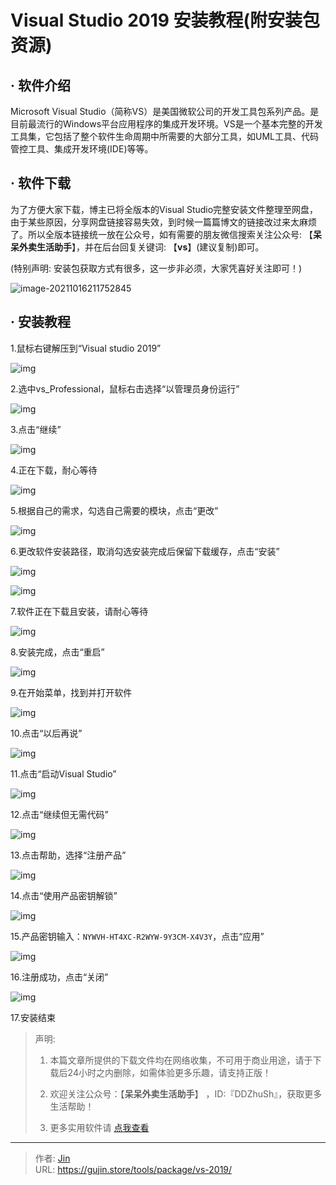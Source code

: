 # Visual Studio 2019 安装教程(附安装包资源)


## · 软件介绍
Microsoft Visual Studio（简称VS）是美国微软公司的开发工具包系列产品。是目前最流行的Windows平台应用程序的集成开发环境。VS是一个基本完整的开发工具集，它包括了整个软件生命周期中所需要的大部分工具，如UML工具、代码管控工具、集成开发环境(IDE)等等。

## · 软件下载
为了方便大家下载，博主已将全版本的Visual Studio完整安装文件整理至网盘，由于某些原因，分享网盘链接容易失效，到时候一篇篇博文的链接改过来太麻烦了。所以全版本链接统一放在公众号，如有需要的朋友微信搜索关注公众号: 【**呆呆外卖生活助手**】，并在后台回复关键词: 【**vs**】(建议复制)即可。

(特别声明: 安装包获取方式有很多，这一步非必须，大家凭喜好关注即可！)

![image-20211016211752845](https://img.gujin.store/img/image-20211016211752845.png)

## · 安装教程

1.鼠标右键解压到“Visual studio 2019”

![img](https://img.gujin.store/img/v2-8c3a8d725581740bfc28e8e7ae445990_720w.png)

2.选中vs_Professional，鼠标右击选择“以管理员身份运行”

![img](https://img.gujin.store/img/v2-432d4bc5cff9105f92c443097f6230ad_720w.png)

3.点击“继续”

![img](https://img.gujin.store/img/v2-f90cd015785b2939b7b9118319c94723_720w.png)

4.正在下载，耐心等待

![img](https://img.gujin.store/img/v2-caa81b8d737ac17cc7473dbf834ae510_720w.png)

5.根据自己的需求，勾选自己需要的模块，点击“更改”

![img](https://img.gujin.store/img/v2-b5c62db66e413980e0ff5b1290345cfa_720w.png)

6.更改软件安装路径，取消勾选安装完成后保留下载缓存，点击“安装”

![img](https://img.gujin.store/img/v2-40df13121ca88ac8c1376b1b04b0e6c5_720w.png)

![img](https://img.gujin.store/img/v2-8883de4cb2cce49851c3c35b93615044_720w.png)



7.软件正在下载且安装，请耐心等待

![img](https://img.gujin.store/img/v2-428fedc4952763a327ff940a57dd7ce4_720w.png)

8.安装完成，点击“重启”

![img](https://img.gujin.store/img/v2-804e92a738ea57dccd8082f84a3e8da1_720w.png)

9.在开始菜单，找到并打开软件

![img](https://img.gujin.store/img/v2-41f63e9e3e4fe622a3edfbe11eff3100_720w.png)

10.点击“以后再说”

![img](https://img.gujin.store/img/v2-35d0ff0eb9c7d05be91bdf103f008628_720w.png)

11.点击“启动Visual Studio”

![img](https://img.gujin.store/img/v2-53b90cdbcdcaf8b516a9dd374fc09185_720w.png)

12.点击“继续但无需代码”

![img](https://img.gujin.store/img/v2-44b860f8600a675599f525a56930436e_720w.png)



13.点击帮助，选择“注册产品”

![img](https://img.gujin.store/img/v2-be91cdb45b31283db69f8b94e20622bb_720w.png)

14.点击“使用产品密钥解锁”

![img](https://img.gujin.store/img/v2-e60a8e1565603985a8190d2e7aeac2c7_720w.png)

15.产品密钥输入：`NYWVH-HT4XC-R2WYW-9Y3CM-X4V3Y`，点击“应用”

![img](https://img.gujin.store/img/v2-7e000eaa081a94d0073adf5aebbc8247_720w.png)

16.注册成功，点击“关闭”

![img](https://img.gujin.store/img/v2-c4c237b6f979422ce89323899380e4a3_720w.png)

17.安装结束




> 声明: 
>
> 1. 本篇文章所提供的下载文件均在网络收集，不可用于商业用途，请于下载后24小时之内删除，如需体验更多乐趣，请支持正版！
>
> 2. 欢迎关注公众号：【**呆呆外卖生活助手**】 ，ID:『DDZhuSh』，获取更多生活帮助！
>
> 3. 更多实用软件请  [点我查看](/tools)

---

> 作者: [Jin](https://img.gujin.store/img/favicon.ico)  
> URL: https://gujin.store/tools/package/vs-2019/  

